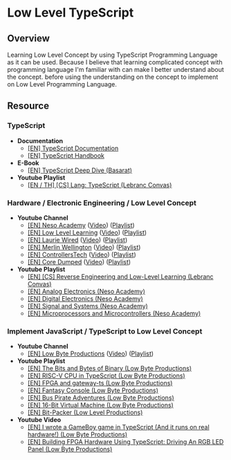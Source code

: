 # Low Level TypeScript

## Overview

Learning Low Level Concept by using TypeScript Programming Language as it can be used. Because I believe that learning complicated concept with programming language I'm familiar with can make I better understand about the concept. before using the understanding on the concept to implement on Low Level Programming Language.

## Resource

### TypeScript

- **Documentation**
  - [[EN] TypeScript Documentation](https://www.typescriptlang.org/docs)
  - [[EN] TypeScript Handbook](https://www.typescriptlang.org/docs/handbook/intro.html)
- **E-Book**
  - [[EN] TypeScript Deep Dive (Basarat)](https://basarat.gitbook.io/typescript)
- **Youtube Playlist**
  - [[EN / TH] [CS] Lang: TypeScript (Lebranc Convas)](https://www.youtube.com/playlist?list=PLaA8NIuqRmKFwJyTHzq_-v3mCe7Bjqlq3)

### Hardware / Electronic Engineering / Low Level Concept

- **Youtube Channel**
  - [[EN] Neso Academy](https://www.youtube.com/@nesoacademy) ([Video](https://www.youtube.com/@nesoacademy/videos)) ([Playlist](https://www.youtube.com/@nesoacademy/playlists))
  - [[EN] Low Level Learning](https://www.youtube.com/@LowLevelLearning) ([Video](https://www.youtube.com/@LowLevelLearning/videos)) ([Playlist](https://www.youtube.com/@LowLevelLearning/playlists))
  - [[EN] Laurie Wired](https://www.youtube.com/@lauriewired) ([Video](https://www.youtube.com/@lauriewired/videos)) ([Playlist](https://www.youtube.com/@lauriewired/playlists))
  - [[EN] Merlin Wellington](https://www.youtube.com/@wizardcraftcode) ([Video](https://www.youtube.com/@wizardcraftcode/videos)) ([Playlist](https://www.youtube.com/@wizardcraftcode/playlists))
  - [[EN] ControllersTech](https://www.youtube.com/@ControllersTech) ([Video](https://www.youtube.com/@ControllersTech/videos)) ([Playlist](https://www.youtube.com/@ControllersTech/playlists))
  - [[EN] Core Dumped](https://www.youtube.com/@CoreDumpped) ([Video](https://www.youtube.com/@CoreDumpped/videos)) ([Playlist](https://www.youtube.com/@CoreDumpped/playlists))
- **Youtube Playlist**
  - [[EN] [CS] Reverse Engineering and Low-Level Learning (Lebranc Convas)](https://www.youtube.com/playlist?list=PLaA8NIuqRmKHmfoByS7BPUWN7Fj6W2hNt)
  - [[EN] Analog Electronics (Neso Academy)](https://www.youtube.com/playlist?list=PLBlnK6fEyqRiw-GZRqfnlVIBz9dxrqHJS)
  - [[EN] Digital Electronics (Neso Academy)](https://www.youtube.com/playlist?list=PLBlnK6fEyqRjMH3mWf6kwqiTbT798eAOm)
  - [[EN] Signal and Systems (Neso Academy)](https://www.youtube.com/playlist?list=PLBlnK6fEyqRhG6s3jYIU48CqsT5cyiDTO)
  - [[EN] Microprocessors and Microcontrollers (Neso Academy)](https://www.youtube.com/playlist?list=PLBlnK6fEyqRgyFCCgqdcBowmSp_BTKs4F)

### Implement JavaScript / TypeScript to Low Level Concept

- **Youtube Channel**
  - [[EN] Low Byte Productions](https://www.youtube.com/@LowByteProductions) ([Video](https://www.youtube.com/@LowByteProductions/videos)) ([Playlist](https://www.youtube.com/@LowByteProductions/playlists))
- **Youtube Playlist**
  - [[EN] The Bits and Bytes of Binary (Low Byte Productions)](https://www.youtube.com/playlist?list=PLP29wDx6QmW47oPsNBFNEi_SYTOLDJXqQ)
  - [[EN] RISC-V CPU in TypeScript (Low Byte Productions)](https://www.youtube.com/playlist?list=PLP29wDx6QmW4sXTvFYgbHrLygqH8_oNEH)
  - [[EN] FPGA and gateway-ts (Low Byte Productions)](https://www.youtube.com/playlist?list=PLP29wDx6QmW7oI7nhYLic8qU6NX3k_EOz)
  - [[EN] Fantasy Console (Low Byte Productions)](https://www.youtube.com/playlist?list=PLP29wDx6QmW6S4B2oQUN-fI-idy6UcesG)
  - [[EN] Bus Pirate Adventures (Low Byte Productions)](https://www.youtube.com/playlist?list=PLP29wDx6QmW5zKp0hGR7kvwYlfl8YlxLP)
  - [[EN] 16-Bit Virtual Machine (Low Byte Productions)](https://www.youtube.com/playlist?list=PLP29wDx6QmW5DdwpdwHCRJsEubS5NrQ9b)
  - [[EN] Bit-Packer (Low Level Productions)](https://www.youtube.com/playlist?list=PLP29wDx6QmW5xJ6yz_MInDL_AnLbpafyL)
- **Youtube Video**
  - [[EN] I wrote a GameBoy game in TypeScript (And it runs on real hardware!) (Low Byte Productions)](https://www.youtube.com/watch?v=TIlx5nBnx-o)
  - [[EN] Building FPGA Hardware Using TypeScript: Driving An RGB LED Panel (Low Byte Productions)](https://www.youtube.com/watch?v=Otx96lJnLeo)
